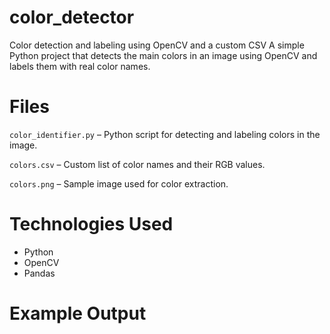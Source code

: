 # color_detector
Color detection and labeling using OpenCV and a custom CSV
A simple Python project that detects the main colors in an image using OpenCV and labels them with real color names.

# Files
`color_identifier.py` – Python script for detecting and labeling colors in the image.

`colors.csv` – Custom list of color names and their RGB values.

`colors.png` – Sample image used for color extraction.


# Technologies Used
- Python  
- OpenCV  
- Pandas

# Example Output 
